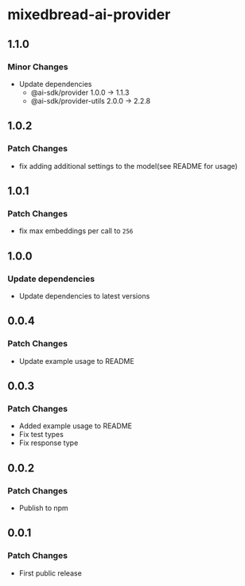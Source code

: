 # mixedbread-ai-provider

## 1.1.0

### Minor Changes

- Update dependencies
  - @ai-sdk/provider 1.0.0 → 1.1.3
  - @ai-sdk/provider-utils 2.0.0 → 2.2.8

## 1.0.2

### Patch Changes

- fix adding additional settings to the model(see README for usage)

## 1.0.1

### Patch Changes

- fix max embeddings per call to `256`

## 1.0.0

### Update dependencies

- Update dependencies to latest versions

## 0.0.4

### Patch Changes

- Update example usage to README

## 0.0.3

### Patch Changes

- Added example usage to README
- Fix test types
- Fix response type

## 0.0.2

### Patch Changes

- Publish to npm

## 0.0.1

### Patch Changes

- First public release
